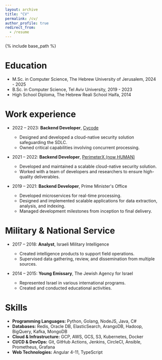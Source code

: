 ```yaml
---
layout: archive
title: "CV"
permalink: /cv/
author_profile: true
redirect_from:
  - /resume
---
```


{% include base_path %}


  
Education
======
* M.Sc. in Computer Science, The Hebrew University of Jerusalem, 2024 - 2025
* B.Sc. in Computer Science, Tel Aviv University, 2019 - 2023
* High School Diploma, The Hebrew Reali School Haifa, 2014

Work experience
======
* 2022 – 2023: **Backend Developer**, [Cycode](https://cycode.com/)
  * Designed and developed a cloud-native security solution safeguarding the SDLC.
  * Owned critical capabilities involving concurrent processing.

* 2021 – 2022: **Backend Developer**, [PerimeterX (now HUMAN)](https://www.humansecurity.com/)
  * Developed and maintained a scalable cloud-native security solution.
  * Worked with a team of developers and researchers to ensure high-quality deliverables.

* 2019 – 2021: **Backend Developer**, Prime Minister's Office  
  * Developed microservices for real-time processing.
  * Designed and implemented scalable applications for data extraction, analysis, and indexing.
  * Managed development milestones from inception to final delivery.

Military & National Service
======
* 2017 – 2018: **Analyst**, Israeli Military Intelligence  
  * Created intelligence products to support field operations.
  * Supervised data gathering, review, and dissemination from multiple sources.

* 2014 – 2015: **Young Emissary**, The Jewish Agency for Israel  
  * Represented Israel in various international programs.
  * Created and conducted educational activities.

Skills
======
* **Programming Languages:** Python, Golang, NodeJS, Java, C#
* **Databases:** Redis, Oracle DB, ElasticSearch, ArangoDB, Hadoop, BigQuery, Kafka, MongoDB
* **Cloud & Infrastructure:** GCP, AWS, GCS, S3, Kubernetes, Docker
* **CI/CD & DevOps:** Git, GitHub Actions, Jenkins, CircleCI, Ansible, Prometheus, Grafana
* **Web Technologies:** Angular 4-11, TypeScript


